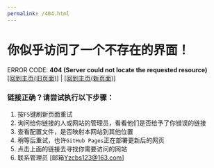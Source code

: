 ```yaml
---
permalink: /404.html
---
```


# 你似乎访问了一个不存在的界面！

ERROR CODE: **404 (Server could not locate the requested resource)**<br>
[[回到主页(旧页面)]](https://duckduckstudio.github.io/yazicbs.github.io/zh_cn/) | [[回到主页(新页面)]](https://duckduckstudio.github.io/yazicbs.github.io/new_page/)

### 链接正确？请尝试执行以下步骤：
1. 按`F5`键刷新页面重试
2. 询问给你链接的人或网站的管理员，看看他们是否给予了你错误的链接
3. 查看配置文件，是否映射本网站到其他位置
4. 稍等后重试，也许`GitHub Pages`正在部署更新后的网页
5. 点击上面的链接去寻找你需要访问的网站
6. 联系管理员 [邮箱<Yzcbs123@163.com>]